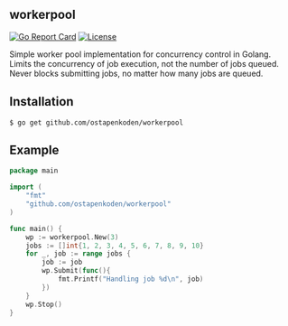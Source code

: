 ## workerpool

[![Go Report Card](https://goreportcard.com/badge/github.com/ostapenkoden/workerpool)](https://goreportcard.com/report/github.com/ostapenkoden/workerpool)
[![License](https://img.shields.io/badge/License-MIT-blue.svg)](https://github.com/ostapenkoden/workerpool/blob/master/LICENSE)

Simple worker pool implementation for concurrency control in Golang.
Limits the concurrency of job execution, not the number of jobs queued. 
Never blocks submitting jobs, no matter how many jobs are queued.

## Installation
```
$ go get github.com/ostapenkoden/workerpool
```

## Example
```go
package main

import (
	"fmt"
	"github.com/ostapenkoden/workerpool"
)

func main() {
	wp := workerpool.New(3)
	jobs := []int{1, 2, 3, 4, 5, 6, 7, 8, 9, 10}
	for _, job := range jobs {
		job := job
		wp.Submit(func(){
			fmt.Printf("Handling job %d\n", job)
		})
	}
	wp.Stop()
}
```